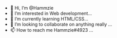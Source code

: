 - 👋 Hi, I’m @Hammzie
- 👀 I’m interested in Web development...
- 🌱 I’m currently learning HTML/CSS...
- 💞️ I’m looking to collaborate on anything really ...
- 📫 How to reach me Hammzie#4923 ...

